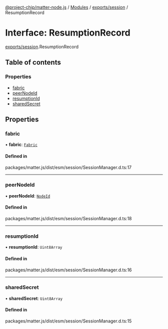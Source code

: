 [@project-chip/matter-node.js](../README.md) / [Modules](../modules.md) / [exports/session](../modules/exports_session.md) / ResumptionRecord

# Interface: ResumptionRecord

[exports/session](../modules/exports_session.md).ResumptionRecord

## Table of contents

### Properties

- [fabric](exports_session.ResumptionRecord.md#fabric)
- [peerNodeId](exports_session.ResumptionRecord.md#peernodeid)
- [resumptionId](exports_session.ResumptionRecord.md#resumptionid)
- [sharedSecret](exports_session.ResumptionRecord.md#sharedsecret)

## Properties

### fabric

• **fabric**: [`Fabric`](../classes/exports_fabric.Fabric.md)

#### Defined in

packages/matter.js/dist/esm/session/SessionManager.d.ts:17

___

### peerNodeId

• **peerNodeId**: [`NodeId`](../modules/exports_datatype.md#nodeid)

#### Defined in

packages/matter.js/dist/esm/session/SessionManager.d.ts:18

___

### resumptionId

• **resumptionId**: `Uint8Array`

#### Defined in

packages/matter.js/dist/esm/session/SessionManager.d.ts:16

___

### sharedSecret

• **sharedSecret**: `Uint8Array`

#### Defined in

packages/matter.js/dist/esm/session/SessionManager.d.ts:15
